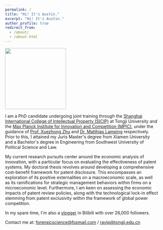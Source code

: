 ```yaml
---
permalink: /
title: "Hi! It's Austin."
excerpt: "Hi! It's Austin."
author_profile: true
redirect_from: 
  - /about/
  - /about.html
---
```


<img src="../images/ray.png" width="200" height="200">

I am a PhD candidate undergoing joint training through the [Shanghai International College of Intellectual Property (SICIP)](https://sicip.tongji.edu.cn/main.htm) at Tongji University and the [Max Planck Institute for Innovation and Competition (MPIC)](https://www.ip.mpg.de/en/), under the guidance of [Prof. Xuezhong Zhu](https://sicip.tongji.edu.cn/13/e2/c13550a136162/page.htm) and [Dr. Matthias Lamping](https://www.ip.mpg.de/en/persons/lamping-matthias.html) respectively. Prior to this, I attained my Juris Master's degree from Xiamen University and a Bachelor's degree in Engineering from Southwest University of Political Science and Law.

My current research pursuits center around the economic analysis of innovation, with a particular focus on evaluating the effectiveness of patent systems. My doctoral thesis revolves around developing a comprehensive cost-benefit framework for patent disclosure. This encompasses an exploration of its positive externalities on a macroeconomic scale, as well as its ramifications for strategic management behaviors within firms on a microeconomic level. Furthermore, I am keen on assessing the economic impacts of patent review policies, along with the technological lock-in effect stemming from patent exclusivity within the framework of global power competition.

In my spare time, I'm also a [vlogger](https://space.bilibili.com/7688394) in Bilibili with over 26,000 followers.

Contact me at: forensicscience@foxmail.com / rayip@tongji.edu.cn

